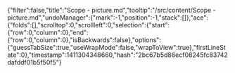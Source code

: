 {"filter":false,"title":"Scope - picture.md","tooltip":"/src/content/Scope - picture.md","undoManager":{"mark":-1,"position":-1,"stack":[]},"ace":{"folds":[],"scrolltop":0,"scrollleft":0,"selection":{"start":{"row":0,"column":0},"end":{"row":0,"column":0},"isBackwards":false},"options":{"guessTabSize":true,"useWrapMode":false,"wrapToView":true},"firstLineState":0},"timestamp":1411304348660,"hash":"2bc67b5d86ecf08245fc83742dafddf01b5f50f5"}